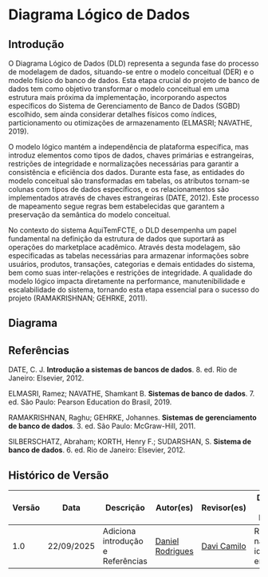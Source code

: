 # Diagrama Lógico de Dados

## Introdução

O Diagrama Lógico de Dados (DLD) representa a segunda fase do processo de modelagem de dados, situando-se entre o modelo conceitual (DER) e o modelo físico do banco de dados. Esta etapa crucial do projeto de banco de dados tem como objetivo transformar o modelo conceitual em uma estrutura mais próxima da implementação, incorporando aspectos específicos do Sistema de Gerenciamento de Banco de Dados (SGBD) escolhido, sem ainda considerar detalhes físicos como índices, particionamento ou otimizações de armazenamento (ELMASRI; NAVATHE, 2019).

O modelo lógico mantém a independência de plataforma específica, mas introduz elementos como tipos de dados, chaves primárias e estrangeiras, restrições de integridade e normalizações necessárias para garantir a consistência e eficiência dos dados. Durante esta fase, as entidades do modelo conceitual são transformadas em tabelas, os atributos tornam-se colunas com tipos de dados específicos, e os relacionamentos são implementados através de chaves estrangeiras (DATE, 2012). Este processo de mapeamento segue regras bem estabelecidas que garantem a preservação da semântica do modelo conceitual.

No contexto do sistema AquiTemFCTE, o DLD desempenha um papel fundamental na definição da estrutura de dados que suportará as operações do marketplace acadêmico. Através desta modelagem, são especificadas as tabelas necessárias para armazenar informações sobre usuários, produtos, transações, categorias e demais entidades do sistema, bem como suas inter-relações e restrições de integridade. A qualidade do modelo lógico impacta diretamente na performance, manutenibilidade e escalabilidade do sistema, tornando esta etapa essencial para o sucesso do projeto (RAMAKRISHNAN; GEHRKE, 2011).

## Diagrama



## Referências

DATE, C. J. **Introdução a sistemas de bancos de dados**. 8. ed. Rio de Janeiro: Elsevier, 2012.

ELMASRI, Ramez; NAVATHE, Shamkant B. **Sistemas de banco de dados**. 7. ed. São Paulo: Pearson Education do Brasil, 2019.

RAMAKRISHNAN, Raghu; GEHRKE, Johannes. **Sistemas de gerenciamento de banco de dados**. 3. ed. São Paulo: McGraw-Hill, 2011.

SILBERSCHATZ, Abraham; KORTH, Henry F.; SUDARSHAN, S. **Sistema de banco de dados**. 6. ed. Rio de Janeiro: Elsevier, 2012.

## Histórico de Versão

| Versão | Data | Descrição | Autor(es) | Revisor(es) | Detalhes da Revisão |
| ------ | ---- | --------- | --------- | ----------- | ------------------- |
| 1.0    | 22/09/2025 | Adiciona introdução e Referências | [Daniel Rodrigues](https://github.com/DanielRogs) | [Davi Camilo](https://github.com/Davicamilo23) | Revisão não identificou erros |